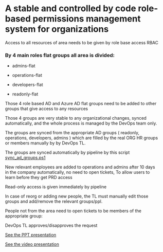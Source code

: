# A stable and controlled by code role-based permissions management system for organizations

Access to all resources of area needs to be given by role base access RBAC 

### By 4 main roles flat groups all area is divided:

- admins-flat

- operations-flat

- developers-flat

- readonly-flat


Those 4 role based AD and Azure AD flat groups need to be added to other groups that give access to any resources

Those 4 groups are very stable to any organizational changes, synced automatically, and the whole process is managed by the DevOps team only.

The groups are synced from the appropriate AD groups ( readonly, operations, developers, admins ) which are filled by the real ORG HR groups or members manually by by DevOps TL. 

The groups are synced automatically by pipeline by this script [sync_ad_groups.ps1](src/sync_ad_groups.ps1)

New relevant employees are added to operations and admins after 10 days in the company automatically, no need to open tickets, 
To allow users to learn before they get PRD access

Read-only access is given immediately by pipeline

In case of reorg or adding new people, the TL must manually edit those groups and add/remove the relevant groups/ppl.

People not from the area need to open tickets to be members of the appropriate group:

   DevOps TL approves/disapproves the request

[See the PPT presentation](Presentations/Permissions_Management_System_Presentation.pdf)

[See the video presentation](https://drive.google.com/file/d/17Q6ydpcO3g2sl9gGfeOjV5IwYqgsV-VR/view?usp=sharing)
